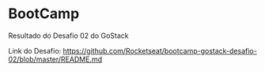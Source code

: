 # BootCamp

Resultado do Desafio 02 do GoStack

Link do Desafio: https://github.com/Rocketseat/bootcamp-gostack-desafio-02/blob/master/README.md
